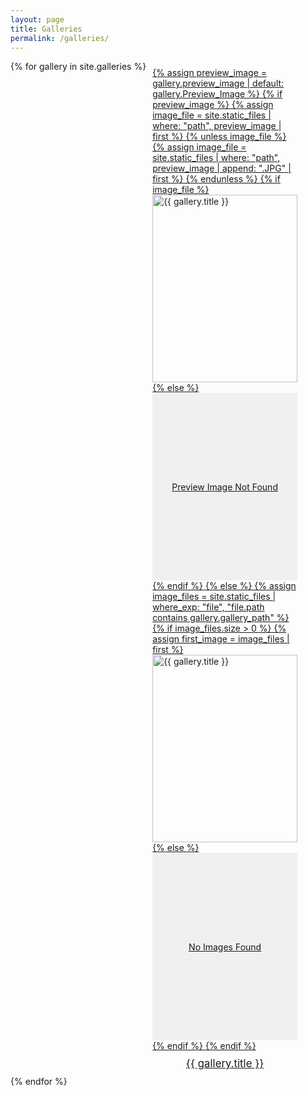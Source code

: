```yaml
---
layout: page
title: Galleries
permalink: /galleries/
---
```


<style>
.gallery-container {
  display: flex;
  flex-wrap: wrap;
}
.gallery-item {
  width: 50%;
  padding: 10px;
  box-sizing: border-box;
}
.gallery-item img {
  width: 100%;
  height: 300px;
  object-fit: cover;
}
.gallery-item-title {
  text-align: center;
  font-size: 1.2em;
  margin-top: 10px;
}
</style>

<div class="gallery-container">
{% for gallery in site.galleries %}
  <div class="gallery-item">
    <a href="{{ gallery.url | relative_url }}">
      {% assign preview_image = gallery.preview_image | default: gallery.Preview_Image %}
      {% if preview_image %}
        {% assign image_file = site.static_files | where: "path", preview_image | first %}
        {% unless image_file %}
          {% assign image_file = site.static_files | where: "path", preview_image | append: ".JPG" | first %}
        {% endunless %}
        {% if image_file %}
          <img src="{{ image_file.path | relative_url }}" alt="{{ gallery.title }}">
        {% else %}
          <div style="width: 100%; height: 300px; background-color: #f0f0f0; display: flex; justify-content: center; align-items: center;">Preview Image Not Found</div>
        {% endif %}
      {% else %}
        {% assign image_files = site.static_files | where_exp: "file", "file.path contains gallery.gallery_path" %}
        {% if image_files.size > 0 %}
          {% assign first_image = image_files | first %}
          <img src="{{ first_image.path | relative_url }}" alt="{{ gallery.title }}">
        {% else %}
          <div style="width: 100%; height: 300px; background-color: #f0f0f0; display: flex; justify-content: center; align-items: center;">No Images Found</div>
        {% endif %}
      {% endif %}
      <div class="gallery-item-title">{{ gallery.title }}</div>
    </a>
  </div>
{% endfor %}
</div>